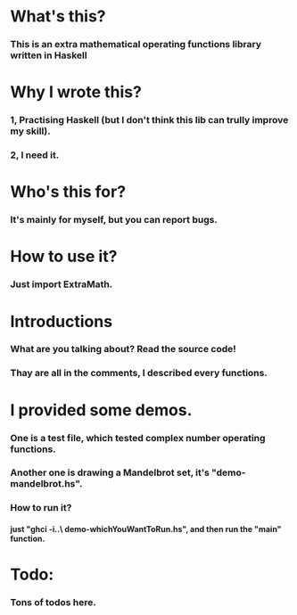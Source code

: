 # What's this? 
### This is an extra mathematical operating functions library written in Haskell

# Why I wrote this? 
### 1, Practising Haskell (but I don't think this lib can trully improve my skill).
### 2, I need it.

# Who's this for? 
### It's mainly for myself, but you can report bugs. 

# How to use it?
### Just import ExtraMath. 

# Introductions
### What are you talking about? Read the source code! 
### Thay are all in the comments, I described every functions. 

# I provided some demos.
### One is a test file, which tested complex number operating functions.
### Another one is drawing a Mandelbrot set, it's "demo-mandelbrot.hs". 
### How to run it? 
#### just "ghci -i..\ demo-whichYouWantToRun.hs", and then run the "main" function.

# Todo: 
### Tons of todos here. 
